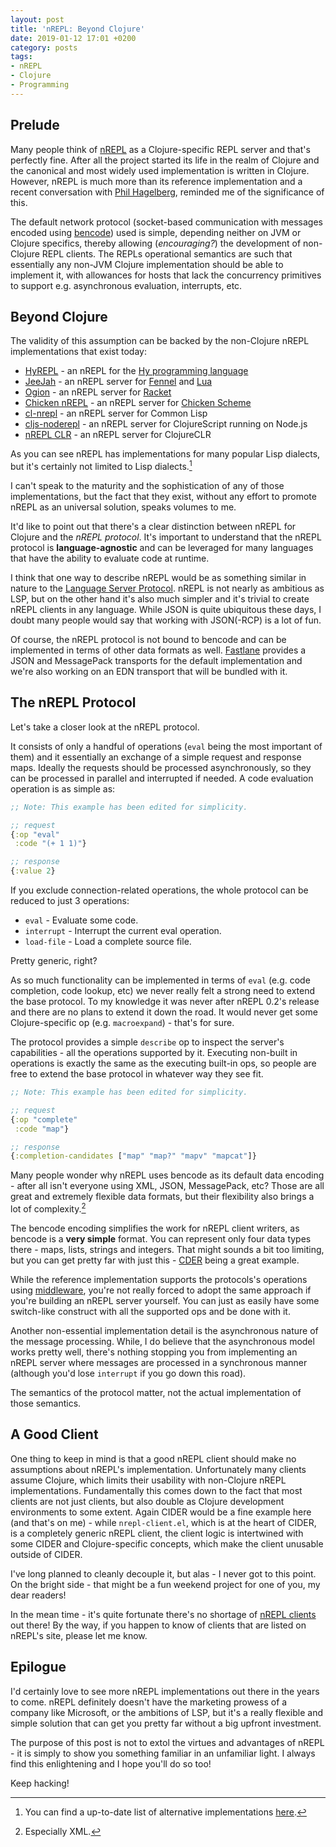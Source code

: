 ```yaml
---
layout: post
title: 'nREPL: Beyond Clojure'
date: 2019-01-12 17:01 +0200
category: posts
tags:
- nREPL
- Clojure
- Programming
---
```


## Prelude

Many people think of [nREPL](https://nrepl.org) as a Clojure-specific
REPL server and that's perfectly fine.  After all the project started
its life in the realm of Clojure and the canonical and most widely
used implementation is written in Clojure. However, nREPL is much more
than its reference implementation and a recent conversation with [Phil
Hagelberg](https://github.com/technomancy), reminded me of the
significance of this.

The default network protocol (socket-based communication with messages
encoded using [bencode](https://en.wikipedia.org/wiki/Bencode)) used
is simple, depending neither on JVM or Clojure specifics, thereby
allowing (*encouraging?*) the development of non-Clojure REPL clients.
The REPLs operational semantics are such that essentially any non-JVM
Clojure implementation should be able to implement it, with allowances
for hosts that lack the concurrency primitives to support
e.g. asynchronous evaluation, interrupts, etc.

<!--more-->

## Beyond Clojure

The validity of this assumption can be backed by the non-Clojure nREPL implementations that exist today:

* [HyREPL](https://github.com/Foxboron/HyREPL) - an nREPL for the [Hy programming language](http://hylang.org/)
* [JeeJah](https://gitlab.com/technomancy/jeejah) - an nREPL server for [Fennel](https://fennel-lang.org/) and [Lua](https://www.lua.org/)
* [Ogion](https://gitlab.com/technomancy/ogion) - an nREPL server for [Racket](https://racket-lang.org/)
* [Chicken nREPL](http://wiki.call-cc.org/eggref/5/nrepl) - an nREPL server for [Chicken Scheme](https://call-cc.org/)
* [cl-nrepl](https://github.com/sjl/cl-nrepl) - an nREPL server for Common Lisp
* [cljs-noderepl](https://github.com/bodil/cljs-noderepl) - an nREPL server for ClojureScript running on Node.js
* [nREPL CLR](https://github.com/clojure/clr.tools.nrepl) - an nREPL server for ClojureCLR

As you can see nREPL has implementations for many popular Lisp
dialects, but it's certainly not limited to Lisp dialects.[^1]

I can't speak to the maturity and the sophistication of any of those
implementations, but the fact that they exist, without any effort to
promote nREPL as an universal solution, speaks volumes to me.

It'd like to point out that there's a clear distinction between nREPL for Clojure and the *nREPL protocol*.
It's important to understand that the nREPL protocol is **language-agnostic** and can be
leveraged for many languages that have the ability to evaluate code
at runtime.

I think that one way to describe nREPL would be as something similar
in nature to the [Language Server
Protocol](https://langserver.org/). nREPL is not nearly as ambitious
as LSP, but on the other hand it's also much simpler and it's trivial
to create nREPL clients in any language. While JSON is quite
ubiquitous these days, I doubt many people would say that working with
JSON(-RCP) is a lot of fun.

Of course, the nREPL protocol is not bound to bencode and can be implemented in terms
of other data formats as well. [Fastlane](https://github.com/nrepl/fastlane) provides
a JSON and MessagePack transports for the default implementation and we're also working
on an EDN transport that will be bundled with it.

## The nREPL Protocol

Let's take a closer look at the nREPL protocol.

It consists of only a handful of operations (`eval` being the most
important of them) and it essentially an exchange of a simple request
and response maps. Ideally the requests should be processed
asynchronously, so they can be processed in parallel and interrupted
if needed. A code evaluation operation is as simple as:

``` clojure
;; Note: This example has been edited for simplicity.

;; request
{:op "eval"
 :code "(+ 1 1)"}

;; response
{:value 2}
```

If you exclude connection-related operations, the whole protocol can be reduced to just 3 operations:

* `eval` - Evaluate some code.
* `interrupt` - Interrupt the current eval operation.
* `load-file` - Load a complete source file.

Pretty generic, right?

As so much functionality can be implemented in terms of `eval`
(e.g. code completion, code lookup, etc) we never really felt a strong
need to extend the base protocol. To my knowledge it was never after
nREPL 0.2's release and there are no plans to extend it down the
road. It would never get some Clojure-specific op
(e.g. `macroexpand`) - that's for sure.

The protocol provides a simple `describe` op to inspect the server's
capabilities - all the operations supported by it.  Executing
non-built in operations is exactly the same as the executing built-in
ops, so people are free to extend the base protocol in whatever way
they see fit.

``` clojure
;; Note: This example has been edited for simplicity.

;; request
{:op "complete"
 :code "map"}

;; response
{:completion-candidates ["map" "map?" "mapv" "mapcat"]}
```

Many people wonder why nREPL uses bencode as its default data encoding - after
all isn't everyone using XML, JSON, MessagePack, etc? Those are all
great and extremely flexible data formats, but their flexibility
also brings a lot of complexity.[^2]

The bencode encoding simplifies the work for nREPL client writers,
as bencode is a **very simple** format. You can represent only four data
types there - maps, lists, strings and integers. That might sounds a
bit too limiting, but you can get pretty far with just this -
[CDER](http://www.cider.mx/) being a great example.

While the reference implementation supports the protocols's operations
using [middleware](https://nrepl.org/nrepl/design/middleware.html),
you're not really forced to adopt the same approach if you're building
an nREPL server yourself. You can just as easily have some switch-like
construct with all the supported ops and be done with it.

Another non-essential implementation detail is the asynchronous nature of the
message processing. While, I do believe that the asynchronous model works
pretty well, there's nothing stopping you from implementing an nREPL
server where messages are processed in a synchronous manner (although you'd
lose `interrupt` if you go down this road).

The semantics of the protocol matter, not the actual implementation of those semantics.

## A Good Client

One thing to keep in mind is that a good nREPL client should make no
assumptions about nREPL's implementation.  Unfortunately many clients
assume Clojure, which limits their usability with non-Clojure
nREPL implementations. Fundamentally this comes down to the fact that most
clients are not just clients, but also double as Clojure development
environments to some extent. Again CIDER would be a fine example here
(and that's on me) - while `nrepl-client.el`, which is at the heart of
CIDER, is a completely generic nREPL client, the client logic is
intertwined with some CIDER and Clojure-specific concepts, which make
the client unusable outside of CIDER.

I've long planned to cleanly decouple it, but alas - I never got to
this point.  On the bright side - that might be a fun weekend project
for one of you, my dear readers!

In the mean time - it's quite fortunate there's no shortage of
[nREPL clients](https://nrepl.org/nrepl/usage/clients.html) out there!
By the way, if you happen to know of clients that are listed on nREPL's
site, please let me know.

## Epilogue

I'd certainly love to see more nREPL implementations out there in the
years to come. nREPL definitely doesn't have the marketing prowess of a
company like Microsoft, or the ambitions of LSP, but it's a really
flexible and simple solution that can get you pretty far without a big
upfront investment.

The purpose of this post is not to extol the virtues and
advantages of nREPL - it is simply to show you something familiar in an
unfamiliar light. I always find this enlightening and I hope
you'll do so too!

Keep hacking!

[^1]: You can find a up-to-date list of alternative implementations [here](https://nrepl.org/nrepl/beyond_clojure.html).
[^2]: Especially XML.
